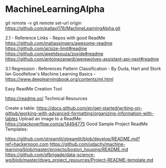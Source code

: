 # MachineLearningAlpha

git remote -v
git remote set-url origin https://github.com/pallavi176/MachineLearningAlpha.git

2.1 - Reference Links - Repos with good ReadMe
https://github.com/matiassingers/awesome-readme 
https://github.com/ai/size-limit#readme 
https://github.com/ajeetdsouza/zoxide#readme 
https://github.com/antoinezanardi/werewolves-assistant-api-next#readme 



3.1 Regression : References
Pattern Classification - By Duda, Hart and Stork
Ian Goodfellow's Machine Learning Basics - https://www.deeplearningbook.org/contents/ml.html 

Easy ReadMe Creation Tool

https://readme.so/
Technical Resources

Create a table: https://docs.github.com/en/get-started/writing-on-github/working-with-advanced-formatting/organizing-information-with-tables
Upload an image to a ReadMe: https://stackoverflow.com/a/14494775 
Good Sample Project ReadMe Templates:

https://github.com/streamlit/streamlit/blob/develop/README.md?ref=hackernoon.com 
https://github.com/udacity/machine-learning/blob/master/projects/boston_housing/README.md 
https://github.com/sfbrigade/data-science-wg/blob/master/dswg_project_resources/Project-README-template.md 

